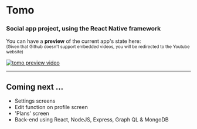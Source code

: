# Tomo
### Social app project, using the React Native framework

You can have a **preview** of the current app's state here:  
<sub>(Given that Github doesn't support embedded videos, you will be redirected to the Youtube website)<sub>

[![tomo preview video](https://i.imgur.com/uDbRXdM.jpg)](https://www.youtube.com/)

___


## Coming next ...

* Settings screens
* Edit function on profile screen
* 'Plans' screen
* Back-end using React, NodeJS, Express, Graph QL & MongoDB
